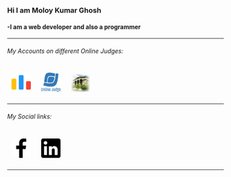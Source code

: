 <h3>Hi I am <strong>Moloy Kumar Ghosh</strong></h3>
<h4>-I am a web developer and also a programmer</h4>

<hr/>
<h6>My Accounts on different Online Judges:</h6>

  <a href="https://codeforces.com/profile/Moloy_Ghosh"><img style="width:45px; height:45px; margin:5px; padding:5px" src="code-forces.png"></a>
  <a href="https://onlinejudge.org/index.php?option=com_onlinejudge&Itemid=8&page=show_authorstats&userid=1280837"><img style="width:45px;height:45px;margin:5px;padding:5px" src="UVa.png"></a>
  <a href="https://acm.timus.ru/author.aspx?id=341522"><img style="width:45px;height:45px;margin:5px;padding:5px" src="Timus.jpg"></a>
  
<hr/>
<h6>My Social links:</h6>
  <a href="https://mbasic.facebook.com/moloy.ghosh.31508076"><img style="width:45px;height:45px;margin:5px;padding:5px" src="facebook-app-symbol.png"></a>
  <a href="https://www.linkedin.com/in/moloy-ghosh-cse/"><img style="width:45px;height:45px;margin:5px;padding:5px" src="linked.png"></a>
  <hr/>
